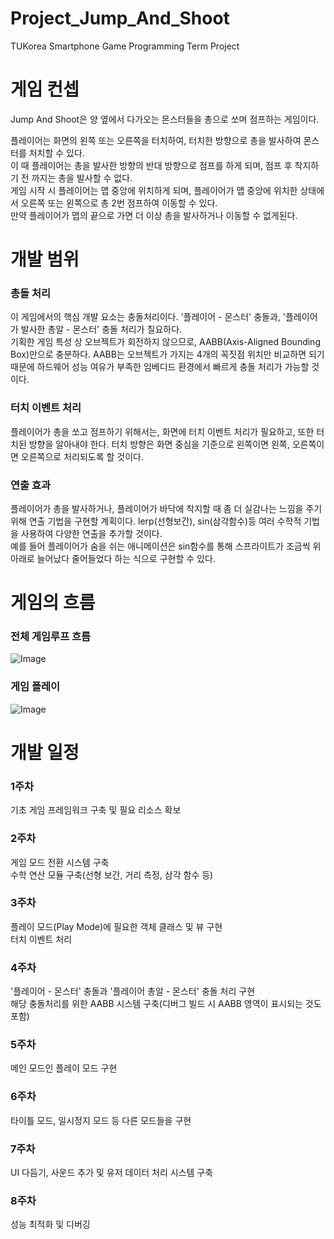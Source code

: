 # Project_Jump_And_Shoot
TUKorea Smartphone Game Programming Term Project

# 게임 컨셉
Jump And Shoot은 양 옆에서 다가오는 몬스터들을 총으로 쏘며 점프하는 게임이다.

플레이어는 화면의 왼쪽 또는 오른쪽을 터치하여, 터치한 방향으로 총을 발사하여 몬스터를 처치할 수 있다.  
이 때 플레이어는 총을 발사한 방향의 반대 방향으로 점프를 하게 되며, 점프 후 착지하기 전 까지는 총을 발사할 수 없다.  
게임 시작 시 플레이어는 맵 중앙에 위치하게 되며, 플레이어가 맵 중앙에 위치한 상태에서 오른쪽 또는 왼쪽으로 총 2번 점프하여 이동할 수 있다.  
만약 플레이어가 맵의 끝으로 가면 더 이상 총을 발사하거나 이동할 수 없게된다.  

# 개발 범위
### 총돌 처리
이 게임에서의 핵심 개발 요소는 충돌처리이다. '플레이어 - 몬스터' 충돌과, '플레이어가 발사한 총알 - 몬스터' 충돌 처리가 칠요하다.  
기획한 게임 특성 상 오브젝트가 회전하지 않으므로, AABB(Axis-Aligned Bounding Box)만으로 충분하다. AABB는 오브젝트가 가지는 4개의 꼭짓점 위치만 비교하면 되기 때문에 하드웨어 성능 여유가 부족한 임베디드 환경에서 빠르게 충돌 처리가 가능할 것이다.

### 터치 이벤트 처리
플레이어가 총을 쏘고 점프하기 위해서는, 화면에 터치 이벤트 처리가 필요하고, 또한 터치된 방향을 알아내야 한다. 터치 방향은 화면 중심을 기준으로 왼쪽이면 왼쪽, 오른쪽이면 오른쪽으로 처리되도록 할 것이다.

### 연출 효과
플레이어가 총을 발사하거나, 플레이어가 바닥에 착지할 때 좀 더 실감나는 느낌을 주기 위해 연출 기법을 구현할 계획이다. lerp(선형보간), sin(삼각함수)등 여러 수학적 기법을 사용하여 다양한 연출을 추가할 것이다.  
예를 들어 플레이어가 숨을 쉬는 애니메이션은 sin함수를 통해 스프라이트가 조금씩 위 아래로 늘어났다 줄어들었다 하는 식으로 구현할 수 있다.

# 게임의 흐름
### 전체 게임루프 흐름
![Image](https://github.com/user-attachments/assets/14f45a7d-e4c7-4ee4-aad5-9d22d768391b)

### 게임 플레이
![Image](https://github.com/user-attachments/assets/325cff75-7c86-4c09-a024-5a9c4f4e2aeb)

# 개발 일정
### 1주차
기초 게임 프레임워크 구축 및 필요 리소스 확보

### 2주차
게임 모드 전환 시스템 구축  
수학 연산 모듈 구축(선형 보간, 거리 측정, 삼각 함수 등)

### 3주차
플레이 모드(Play Mode)에 필요한 객체 클래스 및 뷰 구현  
터치 이벤트 처리

### 4주차
'플레이어 - 몬스터' 충돌과 '플레이어 총알 - 몬스터' 충돌 처리 구현  
해당 충돌처리를 위한 AABB 시스템 구축(디버그 빌드 시 AABB 영역이 표시되는 것도 포함)

### 5주차
메인 모드인 플레이 모드 구현

### 6주차
타이틀 모드, 일시정지 모드 등 다른 모드들을 구현

### 7주차
UI 다듬기, 사운드 추가 및 유저 데이터 처리 시스템 구축

### 8주차
성능 최적화 및 디버깅
